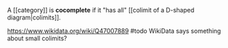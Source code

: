 A [[category]] is **cocomplete** if it "has all" [[colimit of a D-shaped diagram|colimits]].

https://www.wikidata.org/wiki/Q47007889
#todo WikiData says something about small colimits?